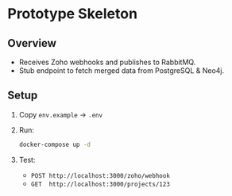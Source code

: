 # Prototype Skeleton

## Overview
- Receives Zoho webhooks and publishes to RabbitMQ.
- Stub endpoint to fetch merged data from PostgreSQL & Neo4j.

## Setup
1. Copy `env.example` → `.env`
2. Run:
   ```bash
   docker-compose up -d
   ```

3. Test:
   * `POST http://localhost:3000/zoho/webhook`
   * `GET  http://localhost:3000/projects/123` 